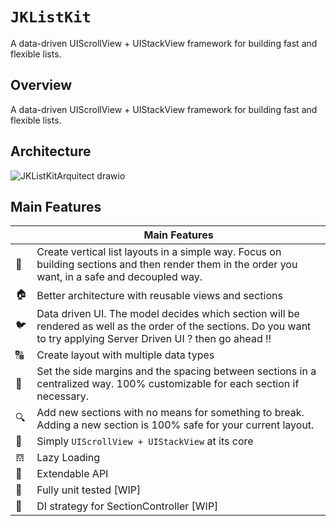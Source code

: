 # ``JKListKit``

A data-driven UIScrollView + UIStackView framework for building fast and flexible lists.


## Overview

A data-driven UIScrollView + UIStackView framework for building fast and flexible lists.


## Architecture

![JKListKitArquitect drawio](JKListKitArchitecture.png)

## Main Features

|         | Main Features  |
----------|-----------------
&#128581; | Create vertical list layouts in a simple way. Focus on building sections and then render them in the order you want, in a safe and decoupled way.
&#127968; | Better architecture with reusable views and sections
&#128038; | Data driven UI. The model decides which section will be rendered as well as the order of the sections. Do you want to try applying Server Driven UI ? then go ahead !!
&#128288; | Create layout with multiple data types
&#128273; | Set the side margins and the spacing between sections in a centralized way. 100% customizable for each section if necessary.
&#128269; | Add new sections with no means for something to break. Adding a new section is 100% safe for your current layout.
&#128241; | Simply `UIScrollView + UIStackView` at its core
𝌗 | Lazy Loading
&#128640; | Extendable API
🔨   | Fully unit tested [WIP]
🔨   | DI strategy for SectionController [WIP]


